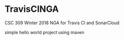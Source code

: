 # TravisCINGA
CSC 309 Winter 2018 NGA for Travis CI and SonarCloud

simple hello world project using maven
